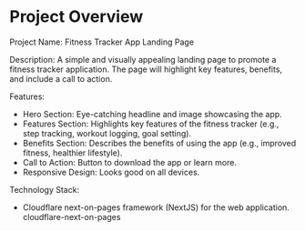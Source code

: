 # Project Overview

Project Name: Fitness Tracker App Landing Page

Description: A simple and visually appealing landing page to promote a fitness tracker application. The page will highlight key features, benefits, and include a call to action.

Features:
*   Hero Section: Eye-catching headline and image showcasing the app.
*   Features Section: Highlights key features of the fitness tracker (e.g., step tracking, workout logging, goal setting).
*   Benefits Section: Describes the benefits of using the app (e.g., improved fitness, healthier lifestyle).
*   Call to Action: Button to download the app or learn more.
*   Responsive Design: Looks good on all devices.

Technology Stack:
*   Cloudflare next-on-pages framework (NextJS) for the web application.
    <stack>cloudflare-next-on-pages</stack>